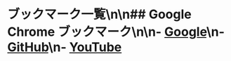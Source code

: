 # ブックマーク一覧\n\n## Google Chrome ブックマーク\n\n- [Google](https://www.google.com)\n- [GitHub](https://github.com)\n- [YouTube](https://www.youtube.com)
